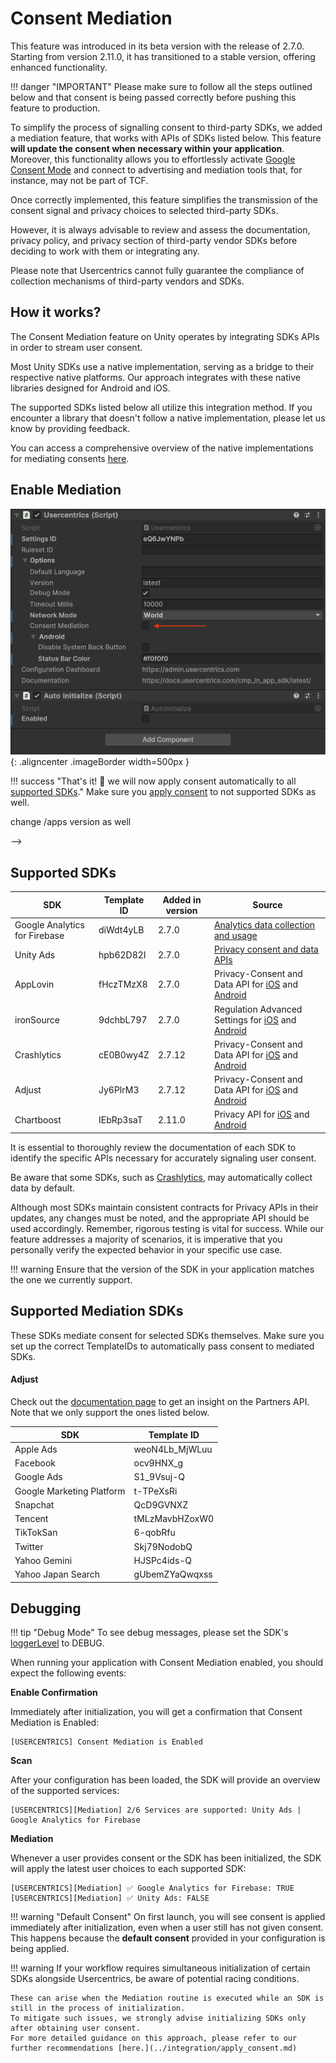 # Consent Mediation

This feature was introduced in its beta version with the release of 2.7.0. Starting from version 2.11.0, it has transitioned to a stable version, offering enhanced functionality.

!!! danger "IMPORTANT"
    Please make sure to follow all the steps outlined below and that consent is being passed correctly before pushing this feature to production.

To simplify the process of signalling consent to third-party SDKs, we added a mediation feature, that works with APIs of SDKs listed below.
This feature **will update the consent when necessary within your application**.
Moreover, this functionality allows you to effortlessly activate [Google Consent Mode](google-consent-mode.md) and connect to advertising and mediation tools that, for instance,
may not be part of TCF.

Once correctly implemented, this feature simplifies the transmission of the consent signal and privacy choices to selected third-party SDKs.

However, it is always advisable to review and assess the documentation, privacy policy, and privacy section of third-party vendor SDKs before deciding to work 
with them or integrating any.

Please note that Usercentrics cannot fully guarantee the compliance of collection mechanisms of third-party vendors and SDKs.

## How it works?

The Consent Mediation feature on Unity operates by integrating SDKs APIs in order to stream user consent.

Most Unity SDKs use a native implementation, serving as a bridge to their respective native platforms.
Our approach integrates with these native libraries designed for Android and iOS.

The supported SDKs listed below all utilize this integration method.
If you encounter a library that doesn't follow a native implementation, please let us know by providing feedback. 

You can access a comprehensive overview of the native implementations for mediating consents [here](../../apps/features/consent-mediation.md#our-integration-with-sdks).

## Enable Mediation

![Consent Mediation](../../assets/games/consentMenu.png){: .aligncenter .imageBorder width=500px }

!!! success "That's it! 🚀 we will now apply consent automatically to all [supported SDKs](#supported-sdks)."
    Make sure you [apply consent](../integration/apply_consent.md) to not supported SDKs as well.

<!--
if this table gets updated ---> change /apps version as well
-->

## Supported SDKs

| SDK                           | Template ID | Added in version | Source                                                                                                                                                                                                                                                           |
|-------------------------------|-------------|------------------|------------------------------------------------------------------------------------------------------------------------------------------------------------------------------------------------------------------------------------------------------------------|
| Google Analytics for Firebase | diWdt4yLB   | 2.7.0            | [Analytics data collection and usage](https://firebase.google.com/docs/analytics/configure-data-collection)                                                                                                                                                      |
| Unity Ads                     | hpb62D82I   | 2.7.0            | [Privacy consent and data APIs](https://docs.unity.com/ads/ImplementingDataPrivacy.html)                                                                                                                                                                         |
| AppLovin                      | fHczTMzX8   | 2.7.0            | Privacy-Consent and Data API for [iOS](https://dash.applovin.com/documentation/mediation/ios/getting-started/privacy) and [Android](https://dash.applovin.com/documentation/mediation/android/getting-started/privacy)                                           |
| ironSource                    | 9dchbL797   | 2.7.0            | Regulation Advanced Settings for [iOS](https://developers.is.com/ironsource-mobile/ios/regulation-advanced-settings) and [Android](https://developers.is.com/ironsource-mobile/android/regulation-advanced-settings)                                             |
| Crashlytics                   | cE0B0wy4Z   | 2.7.12           | Privacy-Consent and Data API for [iOS](https://firebase.google.com/docs/crashlytics/customize-crash-reports?platform=ios#enable-reporting) and [Android](https://firebase.google.com/docs/crashlytics/customize-crash-reports?platform=android#enable-reporting) |
| Adjust                        | Jy6PlrM3    | 2.7.12           | Privacy-Consent and Data API for [iOS](https://help.adjust.com/en/article/privacy-features-ios-sdk) and [Android](https://help.adjust.com/en/article/privacy-features-android-sdk)                                                                               |
| Chartboost                    | IEbRp3saT   | 2.11.0           | Privacy API for [iOS](https://docs.chartboost.com/en/monetization/integrate/ios/sdk-privacy-methods/) and [Android](https://docs.chartboost.com/en/monetization/integrate/android/sdk-privacy-methods/)                                                          |

It is essential to thoroughly review the documentation of each SDK to identify the specific APIs necessary for accurately signaling user consent.

Be aware that some SDKs, such as [Crashlytics](https://firebase.google.com/docs/crashlytics), may automatically collect data by default.

Although most SDKs maintain consistent contracts for Privacy APIs in their updates, any changes must be noted, and the appropriate API should be used accordingly.
Remember, rigorous testing is vital for success. While our feature addresses a majority of scenarios, it is imperative that you personally verify the expected behavior in your specific use case.

!!! warning
    Ensure that the version of the SDK in your application matches the one we currently support.

## Supported Mediation SDKs
These SDKs mediate consent for selected SDKs themselves. Make sure you set up the correct TemplateIDs to automatically pass consent to mediated SDKs.

#### Adjust

Check out the [documentation page](https://help.adjust.com/en/article/privacy-features-ios-sdk#available-partners) to get an insight on the Partners API.
Note that we only support the ones listed below.

| SDK                       | Template ID    |
|---------------------------|----------------|
| Apple Ads                 | weoN4Lb_MjWLuu |
| Facebook                  | ocv9HNX_g      |
| Google Ads                | S1_9Vsuj-Q     |
| Google Marketing Platform | t-TPeXsRi      |
| Snapchat                  | QcD9GVNXZ      |
| Tencent                   | tMLzMavbHZoxW0 |
| TikTokSan                 | 6-qobRfu       |
| Twitter                   | Skj79NodobQ    |
| Yahoo Gemini              | HJSPc4ids-Q    |
| Yahoo Japan Search        | gUbemZYaQwqxss |

## Debugging

!!! tip "Debug Mode"
    To see debug messages, please set the SDK's [loggerLevel](../integration/configure.md#device-options) to DEBUG.

When running your application with Consent Mediation enabled, you should expect the following events:

**Enable Confirmation**

Immediately after initialization, you will get a confirmation that Consent Mediation is Enabled:
```
[USERCENTRICS] Consent Mediation is Enabled
```

**Scan**

After your configuration has been loaded, the SDK will provide an overview of the supported services:
```
[USERCENTRICS][Mediation] 2/6 Services are supported: Unity Ads | Google Analytics for Firebase
```

**Mediation**

Whenever a user provides consent or the SDK has been initialized, the SDK will apply the latest user choices to each supported SDK:

```
[USERCENTRICS][Mediation] ✅ Google Analytics for Firebase: TRUE
[USERCENTRICS][Mediation] ✅ Unity Ads: FALSE
```

!!! warning "Default Consent"
    On first launch, you will see consent is applied immediately after initialization, even when a user still has not given consent. This happens because the **default consent** provided in your configuration is being applied.

!!! warning
    If your workflow requires simultaneous initialization of certain SDKs alongside Usercentrics, be aware of potential racing conditions.

    These can arise when the Mediation routine is executed while an SDK is still in the process of initialization.
    To mitigate such issues, we strongly advise initializing SDKs only after obtaining user consent.
    For more detailed guidance on this approach, please refer to our further recommendations [here.](../integration/apply_consent.md)
